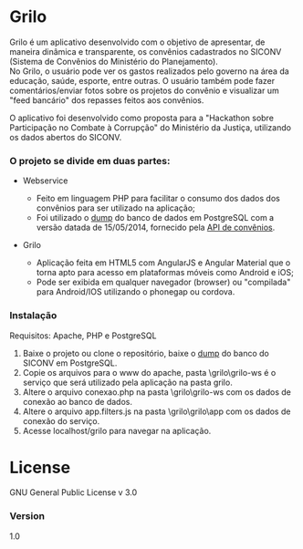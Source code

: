 # Grilo

Grilo é um aplicativo desenvolvido com o objetivo de apresentar, de maneira dinâmica e transparente, os convênios cadastrados no SICONV (Sistema de Convênios do Ministério do Planejamento).  
No Grilo, o usuário pode ver os gastos realizados pelo governo na área da educação, saúde, esporte, entre outras. O usuário também pode fazer comentários/enviar fotos sobre os projetos do convênio e visualizar um "feed bancário" dos repasses feitos aos convênios.

O aplicativo foi desenvolvido como proposta para a "Hackathon sobre Participação no Combate à Corrupção" do Ministério da Justiça, utilizando os dados abertos do SICONV.

### O projeto se divide em duas partes:
- Webservice
    - Feito em linguagem PHP  para facilitar o consumo dos dados dos convênios para ser utilizado na aplicação;
    - Foi utilizado o [dump](http://repositorio.dados.gov.br/economia-financas/encargos-financeiros/transferencias-financeiras/API_siconv_140515.zip) do banco de dados em PostgreSQL com a versão datada de 15/05/2014, fornecido pela [API de convênios](http://api.convenios.gov.br/siconv/doc/).

- Grilo
    - Aplicação feita em HTML5 com AngularJS e Angular Material que o torna apto para acesso em plataformas móveis como Android e iOS;
    - Pode ser exibida em qualquer navegador (browser) ou "compilada" para Android/IOS utilizando o phonegap ou cordova.

### Instalação
Requisitos: Apache, PHP e PostgreSQL

1. Baixe o projeto ou clone o repositório, baixe o [dump](http://repositorio.dados.gov.br/economia-financas/encargos-financeiros/transferencias-financeiras/API_siconv_140515.zip) do banco do SICONV em PostgreSQL.
2. Copie os arquivos para o www do apache, pasta \grilo\grilo-ws é o serviço que será utilizado pela aplicação na pasta grilo.
3. Altere o arquivo conexao.php na pasta \grilo\grilo-ws com os dados de conexão ao banco de dados.
4. Altere o arquivo app.filters.js na pasta \grilo\grilo\app com os dados de conexão do serviço.
5. Acesse localhost/grilo para navegar na aplicação.

# License
GNU General Public License v 3.0

### Version
1.0
